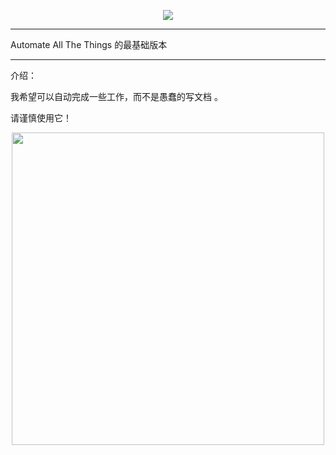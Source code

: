 

<p title="All The Things" align="center"> <img src="https://i.imgur.com/BbBEFEE.jpg"> </p>

---

Automate All The Things 的最基础版本

---

介绍：

我希望可以自动完成一些工作，而不是愚蠢的写文档 。



请谨慎使用它！

<p title="Thanos" align="center"> <img width="500" src="https://i.imgur.com/dgB9Olt.jpg"> </p>

